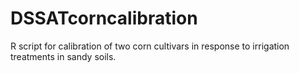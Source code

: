 # DSSATcorncalibration 
R script for calibration of two corn cultivars in response to irrigation treatments in sandy soils. 
